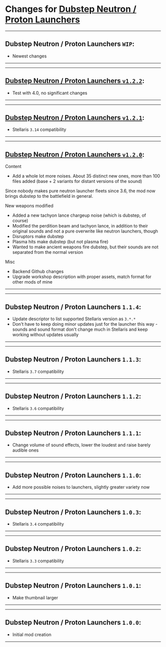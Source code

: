 # Changes for [Dubstep Neutron / Proton Launchers](https://steamcommunity.com/sharedfiles/filedetails/?id=2668584047)

---
## Dubstep Neutron / Proton Launchers `WIP`:
- Newest changes
---

---
## [Dubstep Neutron / Proton Launchers `v1.2.2`](https://github.com/Aerolfos/dubstep_launchers/releases/tag/v1.2.2):
- Test with 4.0, no significant changes
---

---
## [Dubstep Neutron / Proton Launchers `v1.2.1`](https://github.com/Aerolfos/dubstep_launchers/releases/tag/v1.2.1):
- Stellaris `3.14` compatibility
---

---
## [Dubstep Neutron / Proton Launchers `v1.2.0`](https://github.com/Aerolfos/dubstep_launchers/releases/tag/v1.2.0):

Content
- Add a whole lot more noises. About 35 distinct new ones, more than 100 files added (base + 2 variants for distant versions of the sound)

Since nobody makes pure neutron launcher fleets since 3.6, the mod now brings dubstep to the battlefield in general.

New weapons modified
- Added a new tachyon lance chargeup noise (which is dubstep, of course)
- Modified the perdition beam and tachyon lance, in addition to their original sounds and not a pure overwrite like neutron launchers, though
- Disruptors make dubstep
- Plasma hits make dubstep (but not plasma fire)
- Wanted to make ancient weapons fire dubstep, but their sounds are not separated from the normal version

Misc
- Backend Github changes
- Upgrade workshop description with proper assets, match format for other mods of mine

---

---
## Dubstep Neutron / Proton Launchers `1.1.4`:
- Update descriptor to list supported Stellaris version as `3.*.*`
- Don't have to keep doing minor updates just for the launcher this way - sounds and sound format don't change much in Stellaris and keep working without updates usually
---

---
## Dubstep Neutron / Proton Launchers `1.1.3`:
- Stellaris `3.7` compatibility
---

---
## Dubstep Neutron / Proton Launchers `1.1.2`:
- Stellaris `3.6` compatibility
---

---
## Dubstep Neutron / Proton Launchers `1.1.1`:
- Change volume of sound effects, lower the loudest and raise barely audible ones
---

---
## Dubstep Neutron / Proton Launchers `1.1.0`:
- Add more possible noises to launchers, slightly greater variety now
---

---
## Dubstep Neutron / Proton Launchers `1.0.3`:
- Stellaris `3.4` compatibility
---

---
## Dubstep Neutron / Proton Launchers `1.0.2`:
- Stellaris `3.3` compatibility
---

---
## Dubstep Neutron / Proton Launchers `1.0.1`:
- Make thumbnail larger
---

---
## Dubstep Neutron / Proton Launchers `1.0.0`:
- Initial mod creation
---
